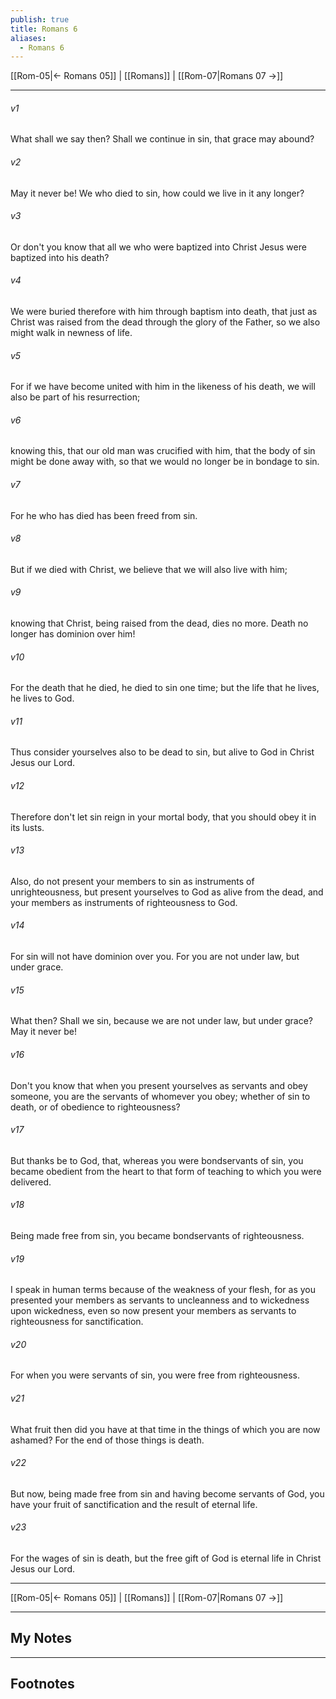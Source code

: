```yaml
---
publish: true
title: Romans 6
aliases:
  - Romans 6
---
```


[[Rom-05|← Romans 05]] | [[Romans]] | [[Rom-07|Romans 07 →]]
***



###### v1 
What shall we say then? Shall we continue in sin, that grace may abound? 

###### v2 
May it never be! We who died to sin, how could we live in it any longer? 

###### v3 
Or don't you know that all we who were baptized into Christ Jesus were baptized into his death? 

###### v4 
We were buried therefore with him through baptism into death, that just as Christ was raised from the dead through the glory of the Father, so we also might walk in newness of life. 

###### v5 
For if we have become united with him in the likeness of his death, we will also be part of his resurrection; 

###### v6 
knowing this, that our old man was crucified with him, that the body of sin might be done away with, so that we would no longer be in bondage to sin. 

###### v7 
For he who has died has been freed from sin. 

###### v8 
But if we died with Christ, we believe that we will also live with him; 

###### v9 
knowing that Christ, being raised from the dead, dies no more. Death no longer has dominion over him! 

###### v10 
For the death that he died, he died to sin one time; but the life that he lives, he lives to God. 

###### v11 
Thus consider yourselves also to be dead to sin, but alive to God in Christ Jesus our Lord. 

###### v12 
Therefore don't let sin reign in your mortal body, that you should obey it in its lusts. 

###### v13 
Also, do not present your members to sin as instruments of unrighteousness, but present yourselves to God as alive from the dead, and your members as instruments of righteousness to God. 

###### v14 
For sin will not have dominion over you. For you are not under law, but under grace. 

###### v15 
What then? Shall we sin, because we are not under law, but under grace? May it never be! 

###### v16 
Don't you know that when you present yourselves as servants and obey someone, you are the servants of whomever you obey; whether of sin to death, or of obedience to righteousness? 

###### v17 
But thanks be to God, that, whereas you were bondservants of sin, you became obedient from the heart to that form of teaching to which you were delivered. 

###### v18 
Being made free from sin, you became bondservants of righteousness. 

###### v19 
I speak in human terms because of the weakness of your flesh, for as you presented your members as servants to uncleanness and to wickedness upon wickedness, even so now present your members as servants to righteousness for sanctification. 

###### v20 
For when you were servants of sin, you were free from righteousness. 

###### v21 
What fruit then did you have at that time in the things of which you are now ashamed? For the end of those things is death. 

###### v22 
But now, being made free from sin and having become servants of God, you have your fruit of sanctification and the result of eternal life. 

###### v23 
For the wages of sin is death, but the free gift of God is eternal life in Christ Jesus our Lord.

***
[[Rom-05|← Romans 05]] | [[Romans]] | [[Rom-07|Romans 07 →]]

---
## My Notes

---
## Footnotes